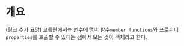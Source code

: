 # 개요

(링크 추가 요망)
코틀린에서는 변수에 맴버 함수`member functions`와 프로퍼티`properties`를 호출할 수 있다는 점에서 모든 것이 객체라고 한다.
